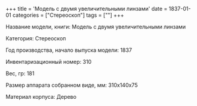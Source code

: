 +++
title = 'Модель с двумя увеличительными линзами'
date = 1837-01-01
categories = ["Стереоскоп"]
tags = [""]
+++

Название модели, книги: Модель с двумя увеличительными линзами

Категория: Стереоскоп

Год производства, начало выпуска модели: 1837

Инвентаризационный номер: 310

Вес, гр: 181

Размер аппарата  собранном виде, мм: 310х140х75

Материал корпуса: Дерево

